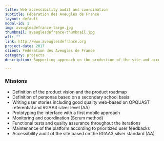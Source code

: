 ```yaml
---
title: Web accessibility audit and coordination
subtitle: Fédération des Aveugles de France
layout: default
modal-id: 1
img: aveuglesdefrance-large.jpg
thumbnail: aveuglesdefrance-thumbnail.jpg
alt: ""
link: http://www.aveuglesdefrance.org
project-date: 2017
client: Fédération des Aveugles de France
category: projects
description: Supporting approach on the production of the site and accessibility audit on the basis of the RGAA3 level AA

---
```


### Missions

- Definition of the product vision and the product roadmap
- Definition of personas based on a secondary school basis
- Writing user stories including good quality web-based on OPQUAST referential and RGAA3 silver level (AA)
- Prototyping the interface with a first mobile approach
- Monitoring and coordination (Scrum method)
- Functional tests and quality assurance throughout the iterations
- Maintenance of the platform according to prioritized user feedbacks
- Accessibility audit of the site based on the RGAA3 silver standard (AA)
